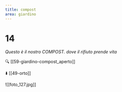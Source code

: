 ```yaml
---
title: compost
area: giardino
---
```

# 14
_Questo è il nostro COMPOST. dove il rifiuto prende vita_

🔍 [[59-giardino-compost_aperto]]

⬇️ [[49-orto]]

![[foto_127.jpg]]